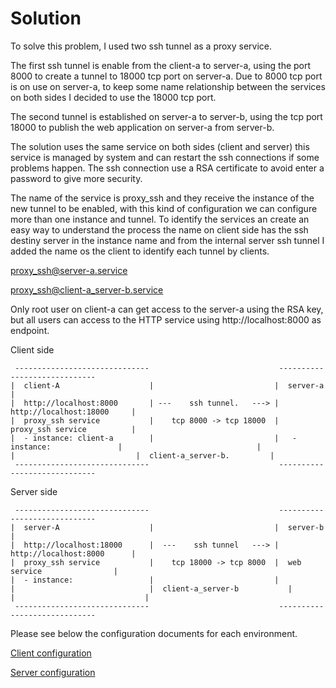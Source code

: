 # Solution

To solve this problem, I used two ssh tunnel as a proxy service.

The first ssh tunnel is enable from the client-a to server-a,  using the port 8000 to create a tunnel to 18000 tcp port on server-a.  Due to 8000 tcp port is on use on server-a, to keep some name relationship between the services on both sides I decided to use the 18000 tcp port.   

The second tunnel is established on server-a to server-b, using the tcp port 18000 to publish the web application on server-a from server-b.

The solution uses the same service on both sides (client and server) this service is managed by system and can restart the ssh connections if some problems happen. The ssh connection use a RSA certificate to avoid enter a password to give more security.

The name of the service is proxy_ssh and they receive the instance of the new tunnel to be enabled, with this kind of configuration we can configure more than one instance and tunnel. 
To identify the services an create an easy way to understand the process the name on client side has the ssh destiny server in the instance name and from the internal server ssh tunnel I added the name os the client to identify each tunnel by clients.

proxy_ssh@server-a.service 

proxy_ssh@client-a_server-b.service

Only root user on client-a can get access to the server-a using the RSA key, but all users can access to the HTTP service using http://localhost:8000 as endpoint.

Client side

````
 ------------------------------                             -----------------------------
|  client-A                    |                           |  server-a                   |
|  http://localhost:8000       | ---    ssh tunnel.   ---> |  http://localhost:18000     |
|  proxy_ssh service           |    tcp 8000 -> tcp 18000  |  proxy_ssh service          |
|  - instance: client-a        |                           |   - instance:               |                              |                              |                           |  client-a_server-b.         |
 ------------------------------                             -----------------------------
````


Server side

````
 ------------------------------                             -----------------------------
|  server-A                    |                           |  server-b                   |
|  http://localhost:18000      |  ---    ssh tunnel   ---> |  http://localhost:8000      |
|  proxy_ssh service           |    tcp 18000 -> tcp 8000  |  web service                |
|  - instance:                 |                           |                             |                              |  client-a_server-b           |                           |                             |
 ------------------------------                             -----------------------------
````

Please see below the configuration documents for each environment.

[Client configuration](client_side.md)

[Server configuration](server_side.md)